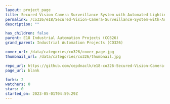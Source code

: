 ```yaml
---
layout: project_page
title: Secured Vision Camera Surveillance System with Automated Lighting
permalink: /co326/e18/Secured-Vision-Camera-Surveillance-System-with-Automated-Lighting/
description: ""

has_children: false
parent: E18 Industrial Automation Projects (CO326)
grand_parent: Industrial Automation Projects (CO326)

cover_url: /data/categories/co326/cover_page.jpg
thumbnail_url: /data/categories/co326/thumbnail.jpg

repo_url: https://github.com/cepdnaclk/e18-co326-Secured-Vision-Camera-Surveillance-System-with-Automated-Lighting
page_url: blank

forks: 2
watchers: 0
stars: 0
started_on: 2023-05-01T04:59:29Z
---
```



